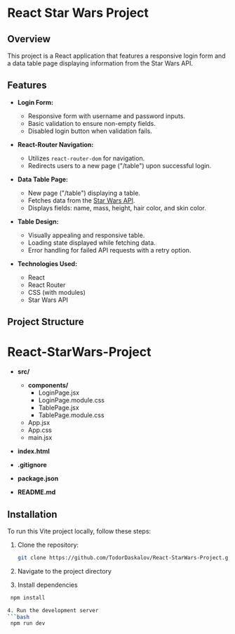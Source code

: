# React Star Wars Project

## Overview

This project is a React application that features a responsive login form and a data table page displaying information from the Star Wars API.

## Features

- **Login Form:**
  - Responsive form with username and password inputs.
  - Basic validation to ensure non-empty fields.
  - Disabled login button when validation fails.

- **React-Router Navigation:**
  - Utilizes `react-router-dom` for navigation.
  - Redirects users to a new page ("/table") upon successful login.

- **Data Table Page:**
  - New page ("/table") displaying a table.
  - Fetches data from the [Star Wars API](https://swapi.dev/api/people).
  - Displays fields: name, mass, height, hair color, and skin color.

- **Table Design:**
  - Visually appealing and responsive table.
  - Loading state displayed while fetching data.
  - Error handling for failed API requests with a retry option.

- **Technologies Used:**
  - React
  - React Router
  - CSS (with modules)
  - Star Wars API

## Project Structure

# React-StarWars-Project

- **src/**
  - **components/**
    - LoginPage.jsx
    - LoginPage.module.css
    - TablePage.jsx
    - TablePage.module.css
  - App.jsx
  - App.css
  - main.jsx

- **index.html**

- **.gitignore**
- **package.json**
- **README.md**

## Installation

To run this Vite project locally, follow these steps:

1. Clone the repository:

   ```bash
   git clone https://github.com/TodorDaskalov/React-StarWars-Project.git

2. Navigate to the project directory

3. Install dependencies
  ```bash
   npm install

4. Run the development server
  ```bash
   npm run dev
